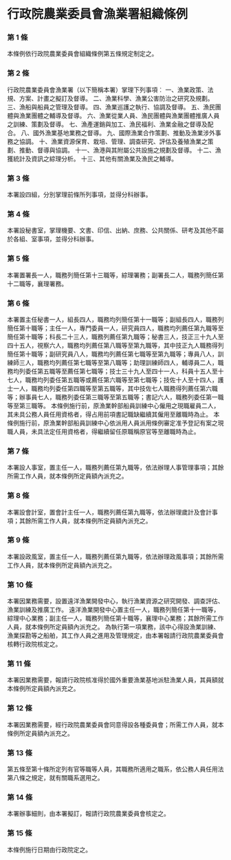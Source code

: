 # 行政院農業委員會漁業署組織條例

### 第 1 條

本條例依行政院農業委員會組織條例第五條規定制定之。

### 第 2 條

行政院農業委員會漁業署（以下簡稱本署）掌理下列事項︰
一、漁業政策、法規、方案、計畫之擬訂及督導。
二、漁業科學、漁業公害防治之研究及規劃。
三、漁船與船員之管理及督導。
四、漁業巡護之執行、協調及督導。
五、漁民團體與漁業團體之輔導及督導。
六、漁業從業人員、漁民團體與漁業團體推廣人員之訓練、策劃及督導。
七、漁產運銷與加工、漁民福利、漁業金融之督導及配合。
八、國外漁業基地業務之督導。
九、國際漁業合作策劃、推動及漁業涉外事務之協調。
十、漁業資源保育、栽培、管理、調查研究、評估及養殖漁業之策劃、推動、督導與協調。
十一、漁港與其附屬公共設施之規劃及督導。
十二、漁獲統計及資訊之綜理分析。
十三、其他有關漁業及漁民之輔導。

### 第 3 條

本署設四組，分別掌理前條所列事項，並得分科辦事。

### 第 4 條

本署設秘書室，掌理機要、文書、印信、出納、庶務、公共關係、研考及其他不屬於各組、室事項，並得分科辦事。

### 第 5 條

本署置署長一人，職務列簡任第十三職等，綜理署務；副署長二人，職務列簡任第十二職等，襄理署務。

### 第 6 條

本署置主任秘書一人，組長四人，職務均列簡任第十一職等；副組長四人，職務列簡任第十職等；主任一人，專門委員一人，研究員四人，職務均列薦任第九職等至簡任第十職等；科長二十三人，職務列薦任第九職等；秘書三人，技正三十九人至四十五人，視察六人，職務均列薦任第八職等至第九職等，其中技正九人職務得列簡任第十職等；副研究員八人，職務均列薦任第七職等至第九職等；專員八人，訓練師三人，職務均列薦任第七職等至第八職等；助理訓練師四人，輔導員二人，職務均列委任第五職等至薦任第七職等；技士三十九人至四十一人，科員十五人至十七人，職務均列委任第五職等或薦任第六職等至第七職等；技佐十人至十四人，護士一人，職務均列委任第四職等至第五職等，其中技佐七人職務得列薦任第六職等；辦事員七人，職務列委任第三職等至第五職等；書記六人，職務列委任第一職等至第三職等。
本條例施行前，原漁業幹部船員訓練中心僱用之現職雇員二人，其未具公務人員任用資格者，得占用前項書記職缺繼續其僱用至離職時為止。
本條例施行前，原漁業幹部船員訓練中心依派用人員派用條例審定准予登記有案之現職人員，未具法定任用資格者，得繼續留任原職稱原官等至離職時為止。

### 第 7 條

本署設人事室，置主任一人，職務列薦任第九職等，依法辦理人事管理事項；其餘所需工作人員，就本條例所定員額內派充之。

### 第 8 條

本署設會計室，置會計主任一人，職務列薦任第九職等，依法辦理歲計及會計事項；其餘所需工作人員，就本條例所定員額內派充之。

### 第 9 條

本署設政風室，置主任一人，職務列薦任第九職等，依法辦理政風事項；其餘所需工作人員，就本條例所定員額內派充之。

### 第 10 條

本署因業務需要，設置遠洋漁業開發中心，執行漁業資源之研究開發、調查評估、漁業訓練及推廣工作。
遠洋漁業開發中心置主任一人，職務列簡任第十一職等，綜理中心業務；副主任一人，職務列簡任第十職等，襄理中心業務；其餘所需工作人員，就本條例所定員額內派充之。
為執行第一項業務，該中心得設漁業訓練、漁業探勘等之船舶，其工作人員之進用及管理規定，由本署報請行政院農業委員會核轉行政院核定之。

### 第 11 條

本署因業務需要，報請行政院核准得於國外重要漁業基地派駐漁業人員，其員額就本條例所定員額內派充之。

### 第 12 條

本署因業務需要，經行政院農業委員會同意得設各種委員會；所需工作人員，就本條例所定員額內派充之。

### 第 13 條

第五條至第十條所定列有官等職等人員，其職務所適用之職系，依公務人員任用法第八條之規定，就有關職系選用之。

### 第 14 條

本署辦事細則，由本署擬訂，報請行政院農業委員會核定之。

### 第 15 條

本條例施行日期由行政院定之。
